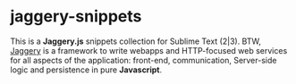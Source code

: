 jaggery-snippets
================

This is a **Jaggery.js** snippets collection for Sublime Text (2|3). BTW, [Jaggery](http://jaggeryjs.org/) is a framework to write webapps and HTTP-focused web services for all aspects of the application: front-end, communication, Server-side logic and persistence in pure **Javascript**.  